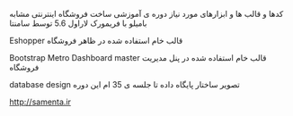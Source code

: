 ﻿کدها و قالب ها و ابزارهای مورد نیاز دوره ی آموزشی ساخت فروشگاه اینترنتی مشابه بامیلو با فریمورک لاراول 5.6 
توسط سامنتا


Eshopper قالب خام استفاده شده در ظاهر فروشگاه 

Bootstrap Metro Dashboard master قالب خام استفاده شده در پنل مدیریت فروشگاه 

database design تصویر ساختار پایگاه داده تا جلسه ی 35 ام این دوره 

http://samenta.ir
